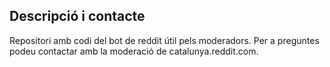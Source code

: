 ## Descripció i contacte

Repositori amb codi del bot de reddit útil pels moderadors. Per a preguntes podeu contactar amb la moderació de catalunya.reddit.com.
